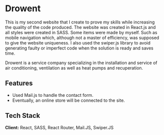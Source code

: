 
# Drowent

This is my second website that I create to prove my skills while increasing the quality of the code produced. The website was created in React.js and all styles were created in SASS. Some items were made by myself. Such as mobile navigation which, although not a master of efficiency, was supposed to give the website uniqueness. I also used the swiper.js library to avoid generating faulty or imperfect code when the solution is ready and saves time.


Drowent is a service company specializing in the installation and service of air conditioning, ventilation as well as heat pumps and recuperation.
## Features

- Used Mail.js to handle the contact form.
- Eventually, an online store will be connected to the site.

## Tech Stack

**Client:** React, SASS, React Router, Mail.JS, Swiper.JS

